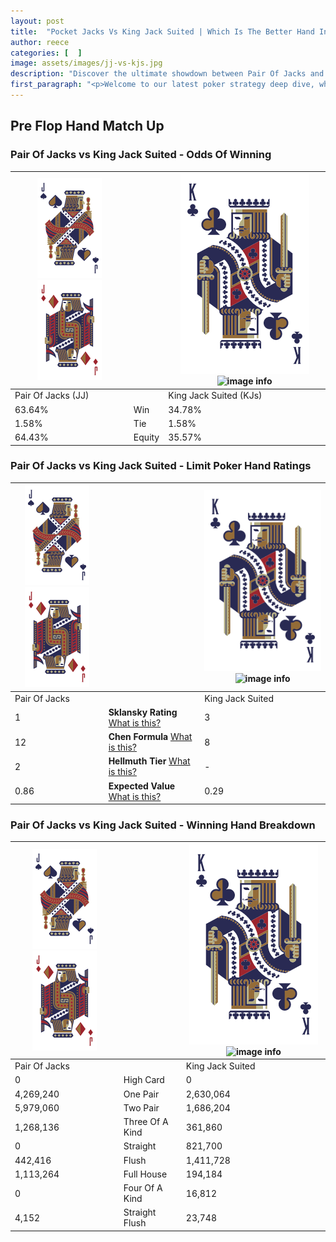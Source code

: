 ```yaml
---
layout: post
title:  "Pocket Jacks Vs King Jack Suited | Which Is The Better Hand In Poker? A Complete Guide"
author: reece
categories: [  ]
image: assets/images/jj-vs-kjs.jpg
description: "Discover the ultimate showdown between Pair Of Jacks and King Jack Suited in poker! Uncover the odds, strategies, and scenarios where one hand triumphs over the other. Get ready to up your poker game with this thrilling analysis."
first_paragraph: "<p>Welcome to our latest poker strategy deep dive, where we're pitting two distinct hands against each other in a high-stakes showdown: Pair Of Jacks vs King Jack Suited.</p><p>In the dynamic world of poker, every decision counts, and knowing which hand holds the upper hand is key to your success at the table.</p><p>In this article, we'll dissect these two hands, explore the scenarios where one dominates the other, and equip you with the knowledge to make strategic choices that can tip the odds in your favor.</p><p>Get ready to unravel the intriguing dynamics of these poker hands and elevate your game to new heights.</p>"
---
```




[comment]: # (sp0)

## Pre Flop Hand Match Up

<div class="table hand-ratings" markdown="1"> 



### Pair Of Jacks vs King Jack Suited - Odds Of Winning


    
| ![image info](assets/images/hand1/J.png) ![image info](assets/images/hand1/Jo.png) |  | ![image info](assets/images/hand2/K.png) ![image info](assets/images/hand2/Js.png) |
| -------- | -------- | -------- |
| Pair Of Jacks (JJ) |  | King Jack Suited (KJs) |
| 63.64% | Win | 34.78% |
| 1.58% | Tie | 1.58% |
| 64.43% | Equity | 35.57% |




[comment]: # (sp1)



### Pair Of Jacks vs King Jack Suited - Limit Poker Hand Ratings


    
| ![image info](assets/images/hand1/J.png) ![image info](assets/images/hand1/Jo.png) |  | ![image info](assets/images/hand2/K.png) ![image info](assets/images/hand2/Js.png) |
| -------- | -------- | -------- |
| Pair Of Jacks |  | King Jack Suited |
| 1 | **Sklansky Rating** [What is this?](/sklansky-rating-explained) | 3 |
| 12 | **Chen Formula** [What is this?](/chen-formula-explained) | 8 |
| 2 | **Hellmuth Tier** [What is this?](/Hellmuth-tier-explained) | - |
| 0.86 | **Expected Value** [What is this?](/expected-value-explained) | 0.29 |




[comment]: # (sp2)



### Pair Of Jacks vs King Jack Suited - Winning Hand Breakdown


    
| ![image info](assets/images/hand1/J.png) ![image info](assets/images/hand1/Jo.png) |  | ![image info](assets/images/hand2/K.png) ![image info](assets/images/hand2/Js.png) |
| -------- | -------- | -------- |
| Pair Of Jacks |  | King Jack Suited |
| 0 | High Card | 0 |
| 4,269,240 | One Pair | 2,630,064 |
| 5,979,060 | Two Pair | 1,686,204 |
| 1,268,136 | Three Of A Kind | 361,860 |
| 0 | Straight | 821,700 |
| 442,416 | Flush | 1,411,728 |
| 1,113,264 | Full House | 194,184 |
| 0 | Four Of A Kind | 16,812 |
| 4,152 | Straight Flush | 23,748 |




[comment]: # (sp3)



</div>

[comment]: # (sp4)



[comment]: # (sp5)

